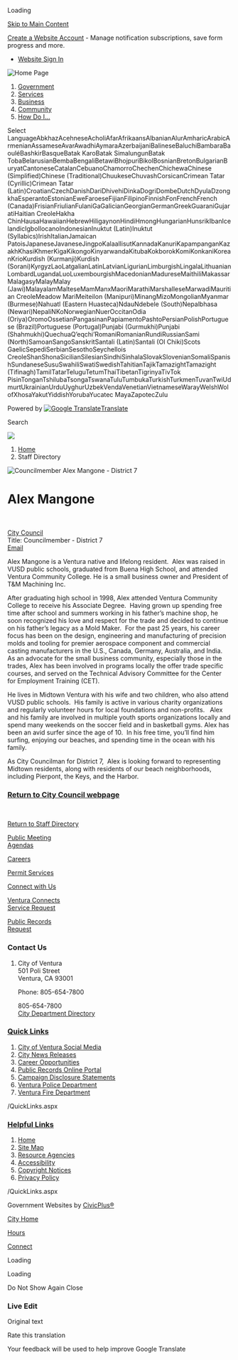 Loading

[Skip to Main Content](https://www.cityofventura.ca.gov/Directory.aspx?EID=516%2F)

[Create a Website Account](https://www.cityofventura.ca.gov/MyAccount/ProfileCreate) - Manage notification subscriptions, save form progress and more.   

- [Website Sign In](https://www.cityofventura.ca.gov/MyAccount)

![Home Page](https://www.cityofventura.ca.gov/ImageRepository/Document?documentID=34693)

1. [Government](https://www.cityofventura.ca.gov/27/Government)
2. [Services](https://www.cityofventura.ca.gov/101/Services)
3. [Business](https://www.cityofventura.ca.gov/35/Business)
4. [Community](https://www.cityofventura.ca.gov/31/Community)
5. [How Do I...](https://www.cityofventura.ca.gov/9/How-Do-I)

Select LanguageAbkhazAcehneseAcholiAfarAfrikaansAlbanianAlurAmharicArabicArmenianAssameseAvarAwadhiAymaraAzerbaijaniBalineseBaluchiBambaraBaouléBashkirBasqueBatak KaroBatak SimalungunBatak TobaBelarusianBembaBengaliBetawiBhojpuriBikolBosnianBretonBulgarianBuryatCantoneseCatalanCebuanoChamorroChechenChichewaChinese (Simplified)Chinese (Traditional)ChuukeseChuvashCorsicanCrimean Tatar (Cyrillic)Crimean Tatar (Latin)CroatianCzechDanishDariDhivehiDinkaDogriDombeDutchDyulaDzongkhaEsperantoEstonianEweFaroeseFijianFilipinoFinnishFonFrenchFrench (Canada)FrisianFriulianFulaniGaGalicianGeorgianGermanGreekGuaraniGujaratiHaitian CreoleHakha ChinHausaHawaiianHebrewHiligaynonHindiHmongHungarianHunsrikIbanIcelandicIgboIlocanoIndonesianInuktut (Latin)Inuktut (Syllabics)IrishItalianJamaican PatoisJapaneseJavaneseJingpoKalaallisutKannadaKanuriKapampanganKazakhKhasiKhmerKigaKikongoKinyarwandaKitubaKokborokKomiKonkaniKoreanKrioKurdish (Kurmanji)Kurdish (Sorani)KyrgyzLaoLatgalianLatinLatvianLigurianLimburgishLingalaLithuanianLombardLugandaLuoLuxembourgishMacedonianMadureseMaithiliMakassarMalagasyMalayMalay (Jawi)MalayalamMalteseMamManxMaoriMarathiMarshalleseMarwadiMauritian CreoleMeadow MariMeiteilon (Manipuri)MinangMizoMongolianMyanmar (Burmese)Nahuatl (Eastern Huasteca)NdauNdebele (South)Nepalbhasa (Newari)NepaliNKoNorwegianNuerOccitanOdia (Oriya)OromoOssetianPangasinanPapiamentoPashtoPersianPolishPortuguese (Brazil)Portuguese (Portugal)Punjabi (Gurmukhi)Punjabi (Shahmukhi)QuechuaQʼeqchiʼRomaniRomanianRundiRussianSami (North)SamoanSangoSanskritSantali (Latin)Santali (Ol Chiki)Scots GaelicSepediSerbianSesothoSeychellois CreoleShanShonaSicilianSilesianSindhiSinhalaSlovakSlovenianSomaliSpanishSundaneseSusuSwahiliSwatiSwedishTahitianTajikTamazightTamazight (Tifinagh)TamilTatarTeluguTetumThaiTibetanTigrinyaTivTok PisinTonganTshilubaTsongaTswanaTuluTumbukaTurkishTurkmenTuvanTwiUdmurtUkrainianUrduUyghurUzbekVendaVenetianVietnameseWarayWelshWolofXhosaYakutYiddishYorubaYucatec MayaZapotecZulu

Powered by [![Google Translate](https://www.gstatic.com/images/branding/googlelogo/1x/googlelogo_color_42x16dp.png)Translate](https://translate.google.com)

Search

![](https://www.cityofventura.ca.gov/ImageRepository/Document?documentID=34692)

1. [Home](https://www.cityofventura.ca.gov)
2. Staff Directory

![Councilmember Alex Mangone - District 7](https://www.cityofventura.ca.gov/ImageRepository/Document?documentID=42977 "Councilmember Alex Mangone - District 7")

# Alex Mangone

 

[City Council](https://www.cityofventura.ca.gov/Directory.aspx?DID=74)  
Title: Councilmember - District 7  
[Email](mailto:amangone@cityofventura.ca.gov)

Alex Mangone is a Ventura native and lifelong resident.  Alex was raised in VUSD public schools, graduated from Buena High School, and attended Ventura Community College. He is a small business owner and President of T&amp;M Machining Inc.

After graduating high school in 1998, Alex attended Ventura Community College to receive his Associate Degree.  Having grown up spending free time after school and summers working in his father’s machine shop, he soon recognized his love and respect for the trade and decided to continue on his father’s legacy as a Mold Maker.  For the past 25 years, his career focus has been on the design, engineering and manufacturing of precision molds and tooling for premier aerospace component and commercial casting manufacturers in the U.S., Canada, Germany, Australia, and India. As an advocate for the small business community, especially those in the trades, Alex has been involved in programs locally the offer trade specific courses, and served on the Technical Advisory Committee for the Center for Employment Training (CET).

He lives in Midtown Ventura with his wife and two children, who also attend VUSD public schools.  His family is active in various charity organizations and regularly volunteer hours for local foundations and non-profits.   Alex and his family are involved in multiple youth sports organizations locally and spend many weekends on the soccer field and in basketball gyms. Alex has been an avid surfer since the age of 10.  In his free time, you’ll find him surfing, enjoying our beaches, and spending time in the ocean with his family.   

As City Councilman for District 7,  Alex is looking forward to representing Midtown residents, along with residents of our beach neighborhoods, including Pierpont, the Keys, and the Harbor.  

### [Return to City Council webpage](https://www.cityofventura.ca.gov/712/City-Council)

 

[Return to Staff Directory](https://www.cityofventura.ca.gov/Directory.aspx)

[Public Meeting  
Agendas](https://www.cityofventura.ca.gov/agendacenter)

[Careers](https://www.cityofventura.ca.gov/Careers)

[Permit Services](https://www.cityofventura.ca.gov/1968/Permit-Services)

[Connect with Us](https://www.cityofventura.ca.gov/2365/Communications-Office)

[Ventura Connects  
Service Request](https://clients.comcate.com/newrequest.php?id=45)

[Public Records  
Request](https://cityofventura-ca.nextrequest.com)

### Contact Us

1. City of Ventura  
   501 Poli Street  
   Ventura, CA 93001
   
   Phone: 805-654-7800
   
   805-654-7800  
   [City Department Directory](https://www.cityofventura.ca.gov/directory.aspx)

### [Quick Links](https://www.cityofventura.ca.gov/QuickLinks.aspx?CID=22)

1. [City of Ventura Social Media](https://www.cityofventura.ca.gov/2129/Social-Media)
2. [City News Releases](https://www.cityofventura.ca.gov/Archive.aspx?AMID=55&Type=&ADID=)
3. [Career Opportunities](https://www.governmentjobs.com/careers/cityofventura)
4. [Public Records Online Portal](https://www.cityofventura.ca.gov/1428/Records)
5. [Campaign Disclosure Statements](https://www.cityofventura.ca.gov/288/Campaign-Disclosure-Statements)
6. [Ventura Police Department](https://www.cityofventura.ca.gov/816/Police-Department)
7. [Ventura Fire Department](https://www.cityofventura.ca.gov/177/Fire-Department)

/QuickLinks.aspx

### [Helpful Links](https://www.cityofventura.ca.gov/QuickLinks.aspx?CID=23)

1. [Home](https://www.cityofventura.ca.gov)
2. [Site Map](https://www.cityofventura.ca.gov/sitemap)
3. [Resource Agencies](https://www.cityofventura.ca.gov/businessdirectoryii.aspx)
4. [Accessibility](https://www.cityofventura.ca.gov/Accessibility)
5. [Copyright Notices](https://www.cityofventura.ca.gov/site/copyright)
6. [Privacy Policy](https://www.cityofventura.ca.gov/124)

/QuickLinks.aspx

Government Websites by [CivicPlus®](https://connect.civicplus.com/referral)

[City Home](https://www.cityofventura.ca.gov)

[Hours](https://www.cityofventura.ca.gov/1987/City-Hall-Hours)

[Connect](https://www.cityofventura.ca.gov/1013/Email-Newsletters)

Loading

Loading

Do Not Show Again Close

### Live Edit

Original text

Rate this translation

Your feedback will be used to help improve Google Translate